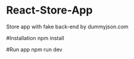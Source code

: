 # React-Store-App
Store app with fake back-end by dummyjson.com

#Installation
npm install

#Run app
npm run dev

